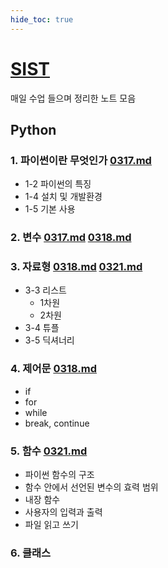 ```yaml
---
hide_toc: true
---
```


# [SIST](https://github.com/jhmin-dev/SIST)

매일 수업 들으며 정리한 노트 모음

## Python

### 1. 파이썬이란 무엇인가 [0317.md](0317.md#1-파이썬이란-무엇인가)

- 1-2 파이썬의 특징
- 1-4 설치 및 개발환경
- 1-5 기본 사용

### 2. 변수 [0317.md](0317.md#2-변수) [0318.md](0318.md#2-변수)

### 3. 자료형 [0318.md](0318.md#3-자료형) [0321.md](0321.md#3-자료형)

- 3-3 리스트
	+ 1차원
	+ 2차원
- 3-4 튜플
- 3-5 딕셔너리

<!--
- 3-6 집합
- 3-7 자료형의 참과 거짓
- 3-8 자료형의 값을 저장하는 공간, 변수
-->

### 4. 제어문 [0318.md](0318.md#4-제어문)

- if
- for
- while
- break, continue

### 5. 함수 [0321.md](0321.md#5-함수)

- 파이썬 함수의 구조
- 함수 안에서 선언된 변수의 효력 범위
- 내장 함수
- 사용자의 입력과 출력
- 파일 읽고 쓰기

### 6. 클래스